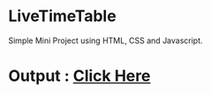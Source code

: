 # LiveTimeTable
Simple Mini Project using HTML, CSS and Javascript.

# Output : [Click Here](https://vasgreddy.github.io/LiveTimeTable/index.html)
